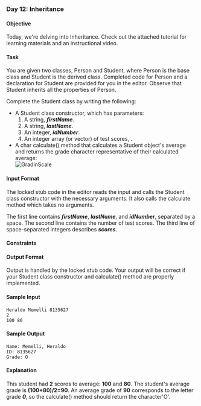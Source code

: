 ### Day 12: Inheritance
#### Objective
Today, we're delving into Inheritance. Check out the attached tutorial for learning materials and an instructional video.

#### Task
You are given two classes, Person and Student, where Person is the base class and Student is the derived class. Completed code for Person and a declaration for Student are provided for you in the editor. Observe that Student inherits all the properties of Person.

Complete the Student class by writing the following:

* A Student class constructor, which has  parameters:
	1. A string, ***firstName***.
	2. A string, ***lastName***.
	3. An integer, ***idNumber***.
	4. An integer array (or vector) of test scores, .
* A char calculate() method that calculates a Student object's average and returns the grade character representative of their calculated average:</br>
![GradinScale](https://s3.amazonaws.com/hr-challenge-images/17165/1458142706-3073bc9143-Grading.png)

#### Input Format

The locked stub code in the editor reads the input and calls the Student class constructor with the necessary arguments. It also calls the calculate method which takes no arguments.

The first line contains ***firstName***, ***lastName***, and ***idNumber***, separated by a space. The second line contains the number of test scores. The third line of space-separated integers describes ***scores***.

#### Constraints

#### Output Format

Output is handled by the locked stub code. Your output will be correct if your Student class constructor and calculate() method are properly implemented.

#### Sample Input

	Heraldo Memelli 8135627
	2
	100 80
#### Sample Output

 	Name: Memelli, Heraldo
 	ID: 8135627
 	Grade: O
#### Explanation

This student had **2** scores to average: **100** and **80**. The student's average grade is **(100+80)/2=90**. An average grade of **90** corresponds to the letter grade ***0***, so the calculate() method should return the character'O'.
